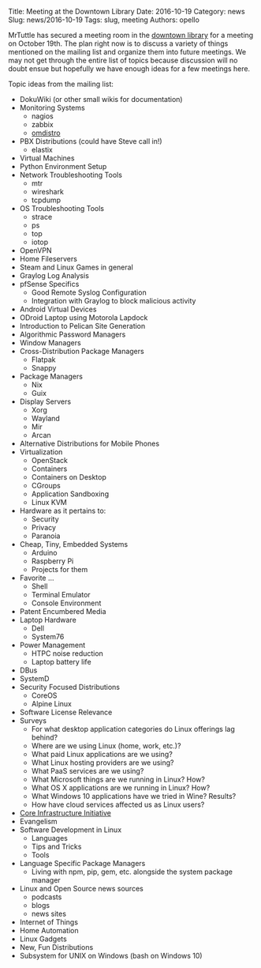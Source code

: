 Title: Meeting at the Downtown Library
Date: 2016-10-19
Category: news
Slug: news/2016-10-19
Tags: slug, meeting
Authors: opello

MrTuttle has secured a meeting room in the [downtown library][1] for a
meeting on October 19th.  The plan right now is to discuss a variety of
things mentioned on the mailing list and organize them into future
meetings.  We may not get through the entire list of topics because
discussion will no doubt ensue but hopefully we have enough ideas for a
few meetings here.

Topic ideas from the mailing list:

* DokuWiki (or other small wikis for documentation)
* Monitoring Systems
	* nagios
	* zabbix
	* [omdistro](http://omdistro.org)
* PBX Distributions (could have Steve call in!)
	* elastix
* Virtual Machines
* Python Environment Setup
* Network Troubleshooting Tools
	* mtr
	* wireshark
	* tcpdump
* OS Troubleshooting Tools
	* strace
	* ps
	* top
	* iotop
* OpenVPN
* Home Fileservers
* Steam and Linux Games in general
* Graylog Log Analysis
* pfSense Specifics
	* Good Remote Syslog Configuration
	* Integration with Graylog to block malicious activity
* Android Virtual Devices
* ODroid Laptop using Motorola Lapdock
* Introduction to Pelican Site Generation
* Algorithmic Password Managers
* Window Managers
* Cross-Distribution Package Managers
	* Flatpak
	* Snappy
* Package Managers
	* Nix
	* Guix
* Display Servers
	* Xorg
	* Wayland
	* Mir
	* Arcan
* Alternative Distributions for Mobile Phones
* Virtualization
	* OpenStack
	* Containers
	* Containers on Desktop
	* CGroups
	* Application Sandboxing
	* Linux KVM
* Hardware as it pertains to:
	* Security
	* Privacy
	* Paranoia
* Cheap, Tiny, Embedded Systems
	* Arduino
	* Raspberry Pi
	* Projects for them
* Favorite ...
	* Shell
	* Terminal Emulator
	* Console Environment
* Patent Encumbered Media
* Laptop Hardware
	* Dell
	* System76
* Power Management
	* HTPC noise reduction
	* Laptop battery life
* DBus
* SystemD
* Security Focused Distributions
	* CoreOS
	* Alpine Linux
* Software License Relevance
* Surveys
	* For what desktop application categories do Linux offerings lag
	  behind?
	* Where are we using Linux (home, work, etc.)?
	* What paid Linux applications are we using?
	* What Linux hosting providers are we using?
	* What PaaS services are we using?
	* What Microsoft things are we running in Linux?  How?
	* What OS X applications are we running in Linux?  How?
	* What Windows 10 applications have we tried in Wine?  Results?
	* How have cloud services affected us as Linux users?
* [Core Infrastructure Initiative](https://www.coreinfrastructure.org/)
* Evangelism
* Software Development in Linux
	* Languages
	* Tips and Tricks
	* Tools
* Language Specific Package Managers
	* Living with npm, pip, gem, etc. alongside the system package manager
* Linux and Open Source news sources
	* podcasts
	* blogs
	* news sites
* Internet of Things
* Home Automation
* Linux Gadgets
* New, Fun Distributions
* Subsystem for UNIX on Windows (bash on Windows 10)

[1]: https://www.google.com/maps/place/Siouxland+Libraries/@43.5492104,-96.7311125,17z/data=!3m1!4b1!4m5!3m4!1s0x878eb598e9b48597:0xec1554bb68dcb276!8m2!3d43.5492104!4d-96.7289238

